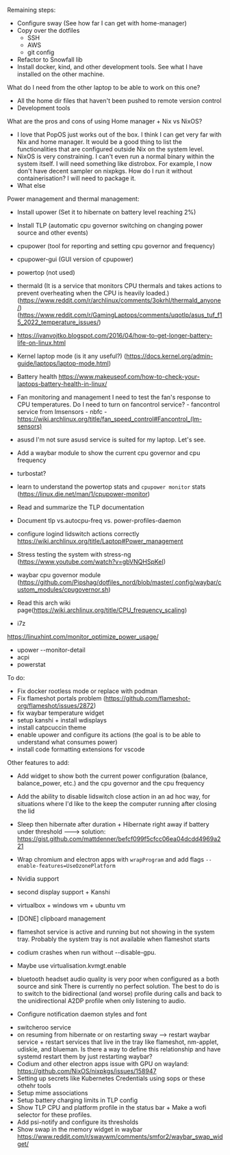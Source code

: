 
Remaining steps:
- Configure sway (See how far I can get with home-manager)
- Copy over the dotfiles
    - SSH
    - AWS
    - git config
- Refactor to Snowfall lib
- Install docker, kind, and other development tools. See what I have installed on the other machine.

What do I need from the other laptop to be able to work on this one?
- All the home dir files that haven't been pushed to remote version control
- Development tools


What are the pros and cons of using Home manager + Nix vs NixOS?
- I love that PopOS just works out of the box. I think I can get very far with Nix and home manager. It would be a good thing to list the functionalities that are configured outside Nix on the system level.
- NixOS is very constraining. I can't even run a normal binary within the system itself. I will need something like distrobox. For example, I now don't have decent sampler on nixpkgs. How do I run it without containerisation? I will need to package it.
- What else




Power management and thermal management:
- Install upower (Set it to hibernate on battery level reaching 2%)
- Install TLP (automatic cpu governor switching on changing power source and other events)
- cpupower (tool for reporting and setting cpu governor and frequency)
- cpupower-gui (GUI version of cpupower)
- powertop (not used)
- thermald (It is a service that monitors CPU thermals and takes actions to prevent overheating when the CPU is heavily loaded.) (https://www.reddit.com/r/archlinux/comments/3okrhl/thermald_anyone/) (https://www.reddit.com/r/GamingLaptops/comments/uqotlp/asus_tuf_f15_2022_temperature_issues/)

- https://ivanvojtko.blogspot.com/2016/04/how-to-get-longer-battery-life-on-linux.html
- Kernel laptop mode (is it any useful?) (https://docs.kernel.org/admin-guide/laptops/laptop-mode.html)
- Battery health
    https://www.makeuseof.com/how-to-check-your-laptops-battery-health-in-linux/
- Fan monitoring and management
    I need to test the fan's response to CPU temperatures. Do I need to turn on fancontrol service?
        - fancontrol service from lmsensors
        - nbfc
        - https://wiki.archlinux.org/title/fan_speed_control#Fancontrol_(lm-sensors)
- asusd
    I'm not sure asusd service is suited for my laptop. Let's see.

- Add a waybar module to show the current cpu governor and cpu frequency
- turbostat?
- learn to understand the powertop stats and `cpupower monitor` stats (https://linux.die.net/man/1/cpupower-monitor)
- Read and summarize the TLP documentation
- Document tlp vs.autocpu-freq vs. power-profiles-daemon
- configure logind lidswitch actions correctly
https://wiki.archlinux.org/title/Laptop#Power_management
- Stress testing the system with stress-ng (https://www.youtube.com/watch?v=gbVNQHSpKeI)

- waybar cpu governor module (https://github.com/Pipshag/dotfiles_nord/blob/master/.config/waybar/custom_modules/cpugovernor.sh)
- Read this arch wiki page(https://wiki.archlinux.org/title/CPU_frequency_scaling)
- i7z

https://linuxhint.com/monitor_optimize_power_usage/
- upower --monitor-detail
- acpi 
- powerstat





To do:
- Fix docker rootless mode or replace with podman
- Fix flameshot portals problem (https://github.com/flameshot-org/flameshot/issues/2872)
- fix waybar temperature widget
- setup kanshi + install wdisplays
- install catpcuccin theme 
- enable upower and configure its actions (the goal is to be able to understand what consumes power)
- install code formatting extensions for vscode


Other features to add:
- Add widget to show both the current power configuration (balance, balance_power, etc.) and the cpu governor and the cpu frequency
- Add the ability to disable lidswitch close action in an ad hoc way, for situations where I'd like to the keep the computer running after closing the lid 
- Sleep then hibernate after duration + Hibernate right away if battery under threshold ---> solution: https://gist.github.com/mattdenner/befcf099f5cfcc06ea04dcdd4969a221

- Wrap chromium and electron apps with `wrapProgram` and add flags `--enable-features=UseOzonePlatform`
- Nvidia support
- second display support + Kanshi
- virtualbox + windows vm + ubuntu vm
- [DONE] clipboard management
- flameshot service is active and running but not showing in the system tray. Probably the system tray is not available when flameshot starts

- codium crashes when run without --disable-gpu.

- Maybe use virtualisation.kvmgt.enable

- bluetooth headset audio quality is very poor when configured as a both source and sink
    There is currently no perfect solution. The best to do is to switch to the bidirectional (and worse) profile during calls and back to the unidirectional A2DP profile when only listening to audio.
- Configure notification daemon styles and font
<!-- - logkeys service -->
- switcheroo service
- on resuming from hibernate or on restarting sway --> restart waybar service + restart services that live in the tray like flameshot, nm-applet, udiskie, and blueman. Is there a way to define this relationship and have systemd restart them by just restarting waybar?
- Codium and other electron apps issue with GPU on wayland: https://github.com/NixOS/nixpkgs/issues/158947
- Setting up secrets like Kubernetes Credentials using sops or these othehr tools
- Setup mime associations
- Setup battery charging limits in TLP config
- Show TLP CPU and platform profile in the status bar +  Make a wofi selector for these profiles.
- Add psi-notify and configure its thresholds
- Show swap in the memory widget in waybar https://www.reddit.com/r/swaywm/comments/smfor2/waybar_swap_widget/
